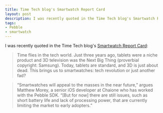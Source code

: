 ```yaml
---
title: Time Tech blog's Smartwatch Report Card
layout: post
description: I was recently quoted in the Time Tech blog's Smartwatch Report Card
tags:
- Pebble
- smartwatch
---
```


I was recently quoted in the Time Tech blog's [Smartwatch Report Card](http://techland.time.com/2013/09/12/smartwatch-report-card/ "Smartwatch report card"):

> Time flies in the tech world. Just three years ago, tablets were a niche product and 3D television was the Next Big Thing (proverbial copyright: Samsung). Today, tablets are standard, and 3D is just about dead. This brings us to smartwatches: tech revolution or just another fad?

> “Smartwatches will appeal to the masses in the near future,” argues Matthew Morey, a senior iOS developer at Chaione who has worked with the Pebble SDK. “[But for now] there are still issues, such as short battery life and lack of processing power, that are currently limiting the market to early adopters.”